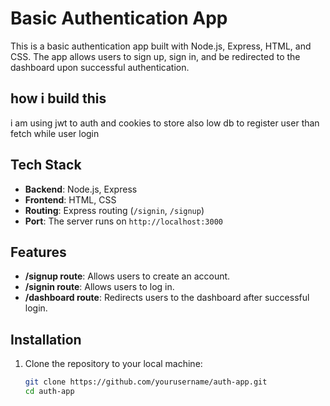 # Basic Authentication App

This is a basic authentication app built with Node.js, Express, HTML, and CSS. The app allows users to sign up, sign in, and be redirected to the dashboard upon successful authentication.

## how i build this
 i am using jwt to auth and cookies to store also low db to register user than fetch while user login 


## Tech Stack

- **Backend**: Node.js, Express
- **Frontend**: HTML, CSS
- **Routing**: Express routing (`/signin`, `/signup`)
- **Port**: The server runs on `http://localhost:3000`

## Features

- **/signup route**: Allows users to create an account.
- **/signin route**: Allows users to log in.
- **/dashboard route**: Redirects users to the dashboard after successful login.
  
## Installation

1. Clone the repository to your local machine:
   ```bash
   git clone https://github.com/yourusername/auth-app.git
   cd auth-app
